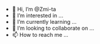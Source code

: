 - 👋 Hi, I’m @Zmi-ta
- 👀 I’m interested in ...
- 🌱 I’m currently learning ...
- 💞️ I’m looking to collaborate on ...
- 📫 How to reach me ...

<!---
Zmi-ta/Zmi-ta is a ✨ special ✨ repository because its `README.md` (this file) appears on your GitHub profile.
You can click the Preview link to take a look at your changes.
--->
